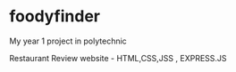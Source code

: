 # foodyfinder
My year 1 project in polytechnic

Restaurant Review website - HTML,CSS,JSS , EXPRESS.JS
